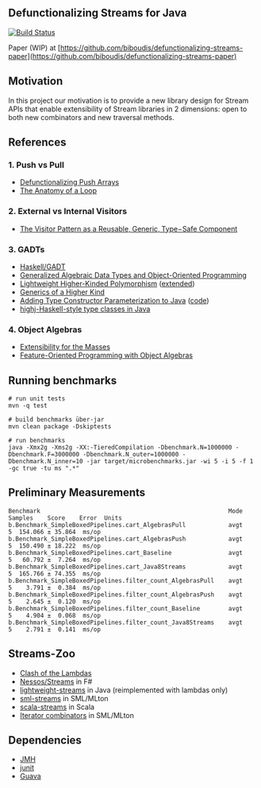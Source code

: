 ## Defunctionalizing Streams for Java
[![Build Status](https://magnum.travis-ci.com/biboudis/defunctionalizing-streams.svg?token=EYsxboxiFVSqpFARwkTX&branch=master)](https://magnum.travis-ci.com/biboudis/defunctionalizing-streams)

Paper (WIP) at [https://github.com/biboudis/defunctionalizing-streams-paper](https://github.com/biboudis/defunctionalizing-streams-paper)

## Motivation
In this project our motivation is to provide a new library design for Stream APIs that enable extensibility of Stream
libraries in 2 dimensions: open to both new combinators and new traversal methods.

## References
### 1. Push vs Pull
* [Defunctionalizing Push Arrays](http://www.cse.chalmers.se/~joels/writing/defuncEmb.pdf)
* [The Anatomy of a Loop](http://www.ccs.neu.edu/home/shivers/papers/loop.pdf)

### 2. External vs Internal Visitors
* [The Visitor Pattern as a Reusable‚ Generic‚ Type−Safe Component](http://www.cs.ox.ac.uk/jeremy.gibbons/publications/visitor.pdf)

### 3. GADTs
* [Haskell/GADT](http://en.wikibooks.org/wiki/Haskell/GADT)
* [Generalized Algebraic Data Types and Object-Oriented Programming](http://research.microsoft.com/apps/pubs/default.aspx?id=64040)
* [Lightweight Higher-Kinded Polymorphism](https://ocamllabs.github.io/higher/lightweight-higher-kinded-polymorphism.pdf) ([extended](http://www.lpw25.net/flops2014.pdf))
* [Generics of a Higher Kind](https://lirias.kuleuven.be/bitstream/123456789/186940/4/tcpoly.pdf)
* [Adding Type Constructor Parameterization to Java](http://www.jot.fm/issues/issue_2008_06/article2.pdf) ([code](http://lampwww.epfl.ch/~cremet/FGJ-omega/index.html))
* [highj-Haskell-style type classes in Java](https://code.google.com/p/highj/)

### 4. Object Algebras
* [Extensibility for the Masses](https://www.cs.utexas.edu/~wcook/Drafts/2012/ecoop2012.pdf)
* [Feature-Oriented Programming with Object Algebras](http://www.cs.utexas.edu/~wcook/Drafts/2012/FOPwOA.pdf)

## Running benchmarks

```shell
# run unit tests
mvn -q test

# build benchmarks über-jar
mvn clean package -Dskiptests

# run benchmarks
java -Xmx2g -Xms2g -XX:-TieredCompilation -Dbenchmark.N=1000000 -Dbenchmark.F=3000000 -Dbenchmark.N_outer=1000000 -Dbenchmark.N_inner=10 -jar target/microbenchmarks.jar -wi 5 -i 5 -f 1 -gc true -tu ms ".*"
```

## Preliminary Measurements
```
Benchmark                                                     Mode  Samples    Score    Error  Units
b.Benchmark_SimpleBoxedPipelines.cart_AlgebrasPull            avgt        5  154.066 ± 35.864  ms/op
b.Benchmark_SimpleBoxedPipelines.cart_AlgebrasPush            avgt        5  150.490 ± 18.222  ms/op
b.Benchmark_SimpleBoxedPipelines.cart_Baseline                avgt        5   60.792 ±  7.264  ms/op
b.Benchmark_SimpleBoxedPipelines.cart_Java8Streams            avgt        5  165.766 ± 74.355  ms/op
b.Benchmark_SimpleBoxedPipelines.filter_count_AlgebrasPull    avgt        5    3.791 ±  0.384  ms/op
b.Benchmark_SimpleBoxedPipelines.filter_count_AlgebrasPush    avgt        5    2.645 ±  0.120  ms/op
b.Benchmark_SimpleBoxedPipelines.filter_count_Baseline        avgt        5    4.904 ±  0.068  ms/op
b.Benchmark_SimpleBoxedPipelines.filter_count_Java8Streams    avgt        5    2.791 ±  0.141  ms/op

```

## Streams-Zoo
* [Clash of the Lambdas](http://biboudis.github.io/clashofthelambdas/)
* [Nessos/Streams](https://github.com/nessos/Streams) in F#
* [lightweight-streams](https://github.com/biboudis/lightweight-streams) in Java (reimplemented with lambdas only)
* [sml-streams](https://github.com/biboudis/sml-streams) in SML/MLton
* [scala-streams](https://github.com/biboudis/scala-streams) in Scala
* [Iterator combinators](http://mlton.org/ForLoops) in SML/MLton

## Dependencies
* [JMH](http://openjdk.java.net/projects/code-tools/jmh/)
* [junit](http://junit.org/)
* [Guava](https://code.google.com/p/guava-libraries/)
